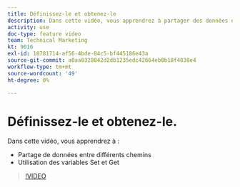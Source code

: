 ```yaml
---
title: Définissez-le et obtenez-le
description: Dans cette vidéo, vous apprendrez à partager des données entre différents chemins et à utiliser les variables Set et Get, le tout dans [!DNL Adobe Workfront Fusion].
activity: use
doc-type: feature video
team: Technical Marketing
kt: 9016
exl-id: 18781714-af56-4bde-84c5-bf445186e43a
source-git-commit: a0aa8328842d2db1235edc42664eb0b18f4038e4
workflow-type: tm+mt
source-wordcount: '49'
ht-degree: 0%

---
```


# Définissez-le et obtenez-le.

Dans cette vidéo, vous apprendrez à :

* Partage de données entre différents chemins
* Utilisation des variables Set et Get

>[!VIDEO](https://video.tv.adobe.com/v/335275/?quality=12)
